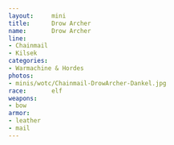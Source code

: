 ```yaml
---
layout:     mini
title:      Drow Archer
name:       Drow Archer
line:       
- Chainmail
- Kilsek
categories:
- Warmachine & Hordes
photos:
- minis/wotc/Chainmail-DrowArcher-Dankel.jpg
race:       elf
weapons:    
- bow
armor:     
- leather
- mail
---
```


